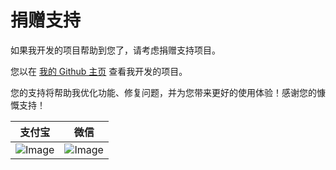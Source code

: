 # 捐赠支持

如果我开发的项目帮助到您了，请考虑捐赠支持项目。

您以在 [我的 Github 主页](https://github.com/lisonge) 查看我开发的项目。

您的支持将帮助我优化功能、修复问题，并为您带来更好的使用体验！感谢您的慷慨支持！

| 支付宝                                                                                    | 微信                                                                                      |
| :-----------------------------------------------------------------------------------------: | :-----------------------------------------------------------------------------------------: |
| ![Image](https://e.gkd.li/716b60e8-5ff0-42e5-b362-6ac5515431b9) | ![Image](https://e.gkd.li/735f806c-fa38-40af-bd0b-200888df2a85) |
